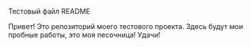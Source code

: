 Тестовый файл README

Привет! Это репозиторий моего тестового проекта. Здесь будут мои пробные работы, это моя песочница! Удачи!